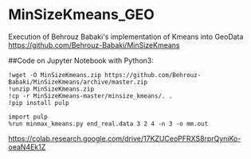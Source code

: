 # MinSizeKmeans_GEO
Execution of Behrouz Babaki's implementation of Kmeans into GeoData https://github.com/Behrouz-Babaki/MinSizeKmeans


##Code on Jupyter Notebook with Python3:

```
!wget -O MinSizeKmeans.zip https://github.com/Behrouz-Babaki/MinSizeKmeans/archive/master.zip
!unzip MinSizeKmeans.zip
!cp -r MinSizeKmeans-master/minsize_kmeans/. .
!pip install pulp
```

```
import pulp
%run minmax_kmeans.py end_real.data 3 2 4 -n 3 -o mm.out
```

https://colab.research.google.com/drive/17KZUCeoPFRXS8rprQyniKo-oeaN4Ek1Z
